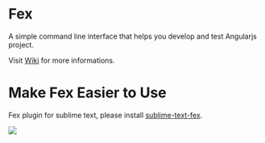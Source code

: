 Fex
===
A simple command line interface that helps you develop and test Angularjs project.

Visit [Wiki](https://github.com/hwangzhiming/fex/wiki) for more informations.


Make Fex Easier to Use
======================

Fex plugin for sublime text, please install [sublime-text-fex](https://github.com/hwangzhiming/sublime-text-fex).

![](https://btt8lq.bn1301.livefilestore.com/y2po3np0AVJrkaa_8jt2cD3L7q4hIKgmt0Wnc8U6NVISkm_fDldEvZ_UzsOfKGaXnXcIHsPuAgmDrFbQhyXht75xeD9p-0whf2QEa1AQqv8Yl8/Screenshots2.png?psid=1)


